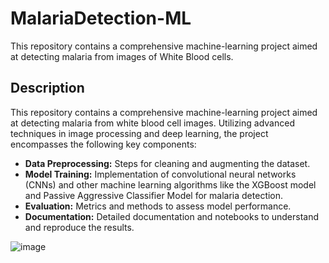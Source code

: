 # MalariaDetection-ML
This repository contains a comprehensive machine-learning project aimed at detecting malaria from images of White Blood cells.

## Description
This repository contains a comprehensive machine-learning project aimed at detecting malaria from white blood cell images. Utilizing advanced techniques in image processing and deep learning, the project encompasses the following key components:

- **Data Preprocessing:** Steps for cleaning and augmenting the dataset.
- **Model Training:** Implementation of convolutional neural networks (CNNs) and other machine learning algorithms like the XGBoost model and Passive Aggressive Classifier Model for malaria detection.
- **Evaluation:** Metrics and methods to assess model performance.
- **Documentation:** Detailed documentation and notebooks to understand and reproduce the results.

![image](https://github.com/pranav-palliyath/MalariaDetection-ML/assets/42809604/1d2e2862-349c-4abd-b729-e0572f7b639b)


